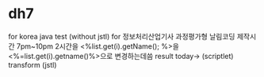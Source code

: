 # dh7

for korea java test (without jstl)
for 정보처리산업기사 과정평가형 날림코딩
제작시간
7pm~10pm
2시간을
<%list.get(i).getName(); %>을
<%=list.get(i).getname()%>으로 변경하는데씀
result today-> (scriptlet) transform (jstl)
